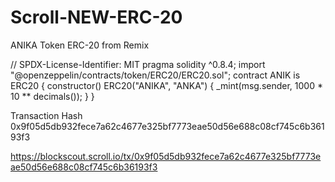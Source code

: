# Scroll-NEW-ERC-20
ANIKA Token ERC-20 from Remix 

// SPDX-License-Identifier: MIT
pragma solidity ^0.8.4;
import "@openzeppelin/contracts/token/ERC20/ERC20.sol";
contract ANIK is ERC20 {
    constructor() ERC20("ANIKA", "ANKA") {
        _mint(msg.sender, 1000 * 10 ** decimals());
    }
}


Transaction Hash
0x9f05d5db932fece7a62c4677e325bf7773eae50d56e688c08cf745c6b36193f3

https://blockscout.scroll.io/tx/0x9f05d5db932fece7a62c4677e325bf7773eae50d56e688c08cf745c6b36193f3
